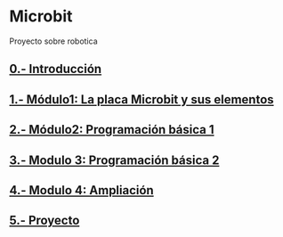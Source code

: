 # Microbit

Proyecto sobre robotica

## [0.- Introducción](/Modulos/modulo0.md)

## [1.- Módulo1: La placa Microbit y sus elementos](/Modulos/modulo1.md)

## [2.- Módulo2: Programación básica  1](/Modulos/modulo2.md)

## [3.- Modulo 3: Programación básica 2](/Modulos/modulo3.md)

## [4.- Modulo 4: Ampliación](/Modulos/modulo4.md)

## [5.- Proyecto](/Modulos/modulo5.md)
